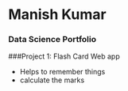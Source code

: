 # Manish Kumar
### Data Science Portfolio

###Project 1: Flash Card Web app
- Helps to remember things
- calculate the marks 
